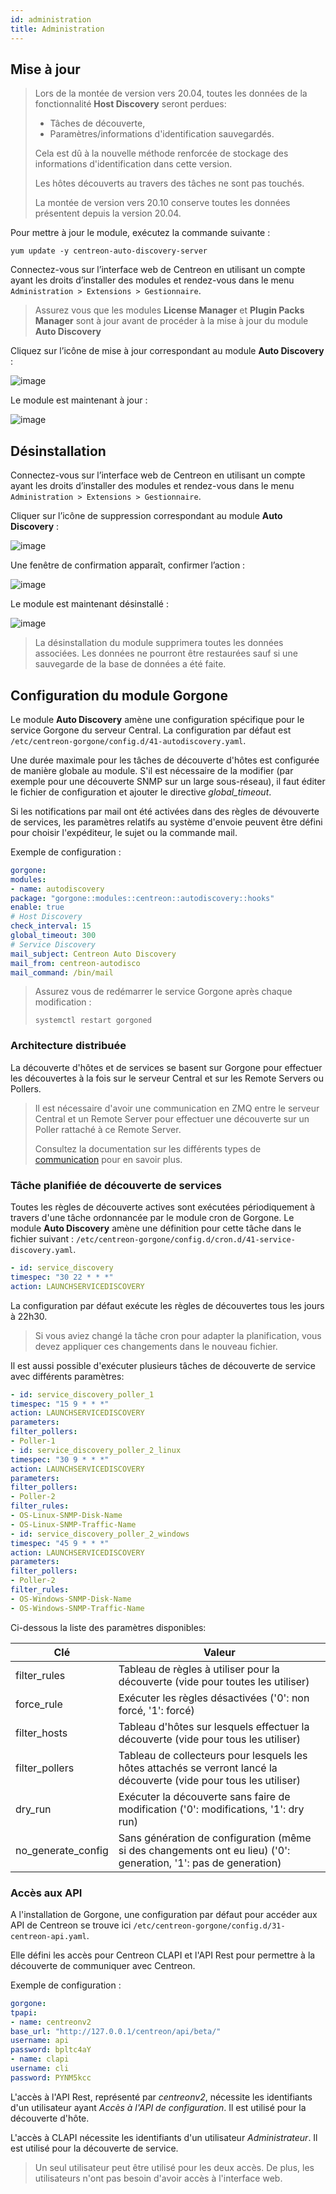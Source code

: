 ```yaml
---
id: administration
title: Administration
---
```


## Mise à jour

> Lors de la montée de version vers 20.04, toutes les données de la
> fonctionnalité **Host Discovery** seront perdues:
>
> - Tâches de découverte,
> - Paramètres/informations d'identification sauvegardés.
>
> Cela est dû à la nouvelle méthode renforcée de stockage des informations
> d'identification dans cette version.
>
> Les hôtes découverts au travers des tâches ne sont pas touchés.
>
> La montée de version vers 20.10 conserve toutes les données présentent depuis
> la version 20.04.

Pour mettre à jour le module, exécutez la commande suivante :

``` shell
yum update -y centreon-auto-discovery-server
```

Connectez-vous sur l’interface web de Centreon en utilisant un compte ayant les
droits d’installer des modules et rendez-vous dans le menu `Administration >
Extensions > Gestionnaire`.

> Assurez vous que les modules **License Manager** et **Plugin Packs Manager**
> sont à jour avant de procéder à la mise à jour du module **Auto Discovery**

Cliquez sur l’icône de mise à jour correspondant au module **Auto Discovery** :

![image](../../assets/monitoring/discovery/update.png)

Le module est maintenant à jour :

![image](../../assets/monitoring/discovery/install-after.png)

## Désinstallation

Connectez-vous sur l’interface web de Centreon en utilisant un compte ayant les
droits d’installer des modules et rendez-vous dans le menu `Administration >
Extensions > Gestionnaire`.

Cliquer sur l’icône de suppression correspondant au module **Auto Discovery** :

![image](../../assets/monitoring/discovery/install-after.png)

Une fenêtre de confirmation apparaît, confirmer l’action :

![image](../../assets/monitoring/discovery/uninstall-popin.png)

Le module est maintenant désinstallé :

![image](../../assets/monitoring/discovery/install-before.png)

> La désinstallation du module supprimera toutes les données associées. Les
> données ne pourront être restaurées sauf si une sauvegarde de la base de
> données a été faite.

## Configuration du module Gorgone

Le module **Auto Discovery** amène une configuration spécifique pour le service
Gorgone du serveur Central. La configuration par défaut est
`/etc/centreon-gorgone/config.d/41-autodiscovery.yaml`.

Une durée maximale pour les tâches de découverte d'hôtes est configurée de
manière globale au module. S'il est nécessaire de la modifier (par exemple pour
une découverte SNMP sur un large sous-réseau), il faut éditer le fichier
de configuration et ajouter le directive *global_timeout*.

Si les notifications par mail ont été activées dans des règles de dévouverte de
services, les paramètres relatifs au système d'envoie peuvent être défini pour
choisir l'expéditeur, le sujet ou la commande mail.

Exemple de configuration :

```yaml
gorgone:
modules:
- name: autodiscovery
package: "gorgone::modules::centreon::autodiscovery::hooks"
enable: true
# Host Discovery
check_interval: 15
global_timeout: 300
# Service Discovery
mail_subject: Centreon Auto Discovery
mail_from: centreon-autodisco
mail_command: /bin/mail
```

> Assurez vous de redémarrer le service Gorgone après chaque modification :
>
> ```shell
> systemctl restart gorgoned
> ```

### Architecture distribuée

La découverte d'hôtes et de services se basent sur Gorgone pour effectuer les
découvertes à la fois sur le serveur Central et sur les Remote Servers ou
Pollers.

> Il est nécessaire d'avoir une communication en ZMQ entre le serveur Central
> et un Remote Server pour effectuer une découverte sur un Poller rattaché à ce
> Remote Server.
>
> Consultez la documentation sur les différents types de
> [communication](../monitoring-servers/communications) pour en savoir
> plus.

### Tâche planifiée de découverte de services

Toutes les règles de découverte actives sont exécutées périodiquement à travers
d'une tâche ordonnancée par le module cron de Gorgone. Le module **Auto
Discovery** amène une définition pour cette tâche dans le fichier suivant :
`/etc/centreon-gorgone/config.d/cron.d/41-service-discovery.yaml`.

```yaml
- id: service_discovery
timespec: "30 22 * * *"
action: LAUNCHSERVICEDISCOVERY
```

La configuration par défaut exécute les règles de découvertes tous les jours à
22h30.

> Si vous aviez changé la tâche cron pour adapter la planification, vous
> devez appliquer ces changements dans le nouveau fichier.

Il est aussi possible d'exécuter plusieurs tâches de découverte de service
avec différents paramètres:

```yaml
- id: service_discovery_poller_1
timespec: "15 9 * * *"
action: LAUNCHSERVICEDISCOVERY
parameters:
filter_pollers:
- Poller-1
- id: service_discovery_poller_2_linux
timespec: "30 9 * * *"
action: LAUNCHSERVICEDISCOVERY
parameters:
filter_pollers:
- Poller-2
filter_rules:
- OS-Linux-SNMP-Disk-Name
- OS-Linux-SNMP-Traffic-Name
- id: service_discovery_poller_2_windows
timespec: "45 9 * * *"
action: LAUNCHSERVICEDISCOVERY
parameters:
filter_pollers:
- Poller-2
filter_rules:
- OS-Windows-SNMP-Disk-Name
- OS-Windows-SNMP-Traffic-Name
```

Ci-dessous la liste des paramètres disponibles:

| Clé                  | Valeur                                                                                                               |
|----------------------|----------------------------------------------------------------------------------------------------------------------|
| filter\_rules        | Tableau de règles à utiliser pour la découverte (vide pour toutes les utiliser)                                      |
| force\_rule          | Exécuter les règles désactivées ('0': non forcé, '1': forcé)                                                         |
| filter\_hosts        | Tableau d'hôtes sur lesquels effectuer la découverte (vide pour tous les utiliser)                                   |
| filter\_pollers      | Tableau de collecteurs pour lesquels les hôtes attachés se verront lancé la découverte (vide pour tous les utiliser) |
| dry\_run             | Exécuter la découverte sans faire de modification ('0': modifications, '1': dry run)                                 |
| no\_generate\_config | Sans génération de configuration (même si des changements ont eu lieu) ('0': generation, '1': pas de generation)     |

### Accès aux API

A l'installation de Gorgone, une configuration par défaut pour accéder aux API
de Centreon se trouve ici `/etc/centreon-gorgone/config.d/31-centreon-api.yaml`.

Elle défini les accès pour Centreon CLAPI et l'API Rest pour permettre à la
découverte de communiquer avec Centreon.

Exemple de configuration :

```yaml
gorgone:
tpapi:
- name: centreonv2
base_url: "http://127.0.0.1/centreon/api/beta/"
username: api
password: bpltc4aY
- name: clapi
username: cli
password: PYNM5kcc
```

L'accès à l'API Rest, représenté par *centreonv2*, nécessite les identifiants
d'un utilisateur ayant *Accès à l'API de configuration*. Il est utilisé
pour la découverte d'hôte.

L'accès à CLAPI nécessite les identifiants d'un utilisateur *Administrateur*.
Il est utilisé pour la découverte de service.

> Un seul utilisateur peut être utilisé pour les deux accès. De plus, les
> utilisateurs n'ont pas besoin d'avoir accès à l'interface web.
